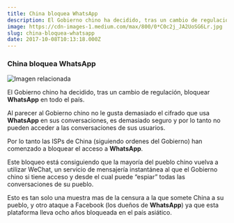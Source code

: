 ```yaml
---
title: China bloquea WhatsApp
description: El Gobierno chino ha decidido, tras un cambio de regulación, bloquear WhatsApp en todo el país.
image: https://cdn-images-1.medium.com/max/800/0*C0c2j_JA2UoSG6Lr.jpg
slug: china-bloquea-whatsapp
date: 2017-10-08T10:13:18.000Z
---
```


### China bloquea WhatsApp

![Imagen relacionada](https://cdn-images-1.medium.com/max/800/0*C0c2j_JA2UoSG6Lr.jpg)

El Gobierno chino ha decidido, tras un cambio de regulación, bloquear **WhatsApp** en todo el país.

Al parecer al Gobierno chino no le gusta demasiado el cifrado que usa **WhatsApp** en sus conversaciones, es demasiado seguro y por lo tanto no pueden acceder a las conversaciones de sus usuarios.

Por lo tanto las ISPs de China (siguiendo ordenes del Gobierno) han comenzado a bloquear el acceso a **WhatsApp**.

Este bloqueo está consiguiendo que la mayoría del pueblo chino vuelva a utilizar WeChat, un servicio de mensajería instantánea al que el Gobierno chino si tiene acceso y desde el cual puede “espiar” todas las conversaciones de su pueblo.

Esto es tan solo una muestra mas de la censura a la que somete China a su pueblo, y otro ataque a Facebook (los dueños de **WhatsApp**) ya que esta plataforma lleva ocho años bloqueada en el país asiático.
